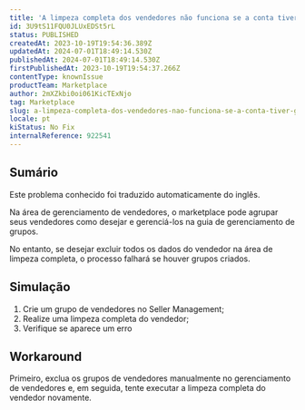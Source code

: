 ```yaml
---
title: 'A limpeza completa dos vendedores não funciona se a conta tiver grupos de vendedores no Gerenciamento de vendedores'
id: 3U9tS11FQU0JLUxEDSt5rL
status: PUBLISHED
createdAt: 2023-10-19T19:54:36.389Z
updatedAt: 2024-07-01T18:49:14.530Z
publishedAt: 2024-07-01T18:49:14.530Z
firstPublishedAt: 2023-10-19T19:54:37.266Z
contentType: knownIssue
productTeam: Marketplace
author: 2mXZkbi0oi061KicTExNjo
tag: Marketplace
slug: a-limpeza-completa-dos-vendedores-nao-funciona-se-a-conta-tiver-grupos-de-vendedores-no-gerenciamento-de-vendedores
locale: pt
kiStatus: No Fix
internalReference: 922541
---
```


## Sumário

<div class="alert alert-info">
  <p>Este problema conhecido foi traduzido automaticamente do inglês.</p>
</div>


Na área de gerenciamento de vendedores, o marketplace pode agrupar seus vendedores como desejar e gerenciá-los na guia de gerenciamento de grupos.

No entanto, se desejar excluir todos os dados do vendedor na área de limpeza completa, o processo falhará se houver grupos criados.

## Simulação



1. Crie um grupo de vendedores no Seller Management;
2. Realize uma limpeza completa do vendedor;
3. Verifique se aparece um erro

## Workaround


Primeiro, exclua os grupos de vendedores manualmente no gerenciamento de vendedores e, em seguida, tente executar a limpeza completa do vendedor novamente.






